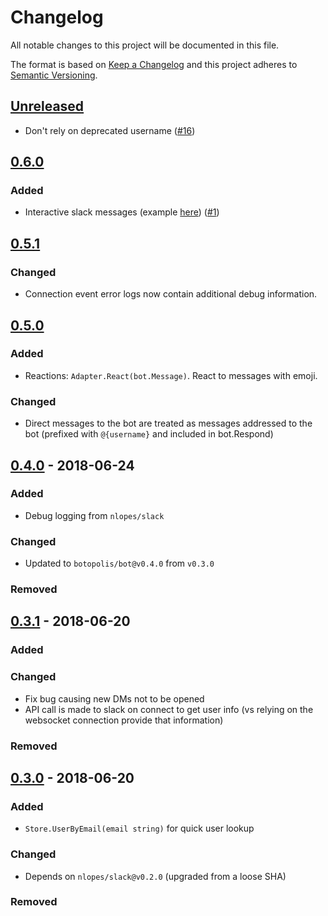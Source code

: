 # Changelog

All notable changes to this project will be documented in this file.

The format is based on [Keep a Changelog](http://keepachangelog.com/en/1.0.0/)
and this project adheres to [Semantic Versioning](http://semver.org/spec/v2.0.0.html).

## [Unreleased](https://github.com/botopolis/slack/compare/v0.6.0...master)

- Don't rely on deprecated username ([#16](https://github.com/botopolis/slack/pull/16))

## [0.6.0](https://github.com/botopolis/slack/compare/v0.5.1...v0.6.0)

### Added

- Interactive slack messages (example [here](./action/example_test.go)) ([#1](https://github.com/botopolis/slack/pull/1))

## [0.5.1](https://github.com/botopolis/slack/compare/v0.5.0...v0.5.1)

### Changed

- Connection event error logs now contain additional debug information.

## [0.5.0](https://github.com/botopolis/slack/compare/v0.4.0...v0.5.0)

### Added

- Reactions: `Adapter.React(bot.Message)`. React to messages with emoji.

### Changed

- Direct messages to the bot are treated as messages addressed to the bot
  (prefixed with `@{username}` and included in bot.Respond)

## [0.4.0](https://github.com/botopolis/slack/compare/v0.3.1...v0.4.0) - 2018-06-24

### Added
- Debug logging from `nlopes/slack`

### Changed
- Updated to `botopolis/bot@v0.4.0` from `v0.3.0`

### Removed

## [0.3.1](https://github.com/botopolis/slack/compare/v0.3.0...v0.3.1) - 2018-06-20

### Added

### Changed
- Fix bug causing new DMs not to be opened
- API call is made to slack on connect to get user info (vs relying on the
  websocket connection provide that information)

### Removed


## [0.3.0](https://github.com/botopolis/slack/compare/v0.2.2...v0.3.0) - 2018-06-20

### Added

- `Store.UserByEmail(email string)` for quick user lookup

### Changed

- Depends on `nlopes/slack@v0.2.0` (upgraded from a loose SHA)

### Removed
